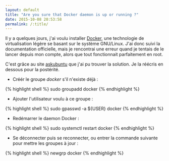 ```yaml
---
layout: default
title: "Are you sure that Docker daemon is up or running ?"
date: 2015-10-08 20:53:58
permalink: /:title/
---
```

Il y a quelques jours, j'ai voulu installer [Docker](https://www.docker.com/), une technologie de virtualisation légère se basant sur le système GNU/Linux. J'ai donc suivi la documentation officielle, mais je rencontrai une erreur quand je tentais de le lancer depuis mon compte, alors que tout fonctionnait parfaitement en root.

C'est grâce au site [askubuntu](https://askubuntu.com/questions/477551/how-can-i-use-docker-without-sudo/477554#477554) que j'ai pu trouver la solution. Je la réécris en dessous pour la postérité.

*   Créér le groupe *docker* s'il n'existe déjà :

{% highlight shell %}
sudo groupadd docker
{% endhighlight %}

*   Ajouter l'utilisateur voulu à ce groupe :

{% highlight shell %}
sudo gpasswd -a ${USER} docker
{% endhighlight %}

*   Redémarrer le daemon Docker :

{% highlight shell %}
sudo systemctl restart docker
{% endhighlight %}

*   Se déconnecter puis se reconnecter, ou entrer la commande suivante pour mettre les groupes à jour :

{% highlight shell %}
newgrp docker
{% endhighlight %}